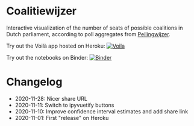# Coalitiewijzer

Interactive visualization of the number of seats of possible coalitions in Dutch parliament, according to poll aggregates from [Peilingwijzer](https://peilingwijzer.tomlouwerse.nl).

Try out the Voilà app hosted on Heroku: [![Voila](https://img.shields.io/badge/launch-voil%C3%A0-5DBCAF)](https://coalitiewijzer.herokuapp.com/)

Try out the notebooks on Binder: [![Binder](https://mybinder.org/badge_logo.svg)](https://mybinder.org/v2/gh/egpbos/coalitiewijzer/main)

# Changelog

- 2020-11-28: Nicer share URL
- 2020-11-11: Switch to ipyvuetify buttons
- 2020-11-10: Improve confidence interval estimates and add share link
- 2020-11-01: First "release" on Heroku

